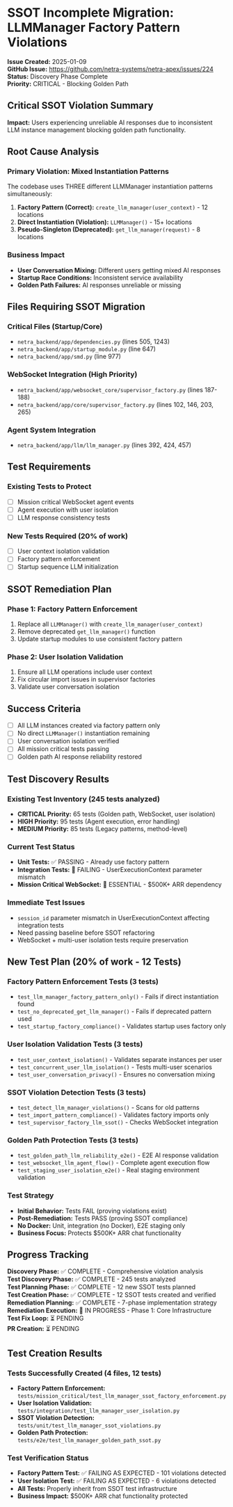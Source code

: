 # SSOT Incomplete Migration: LLMManager Factory Pattern Violations

**Issue Created:** 2025-01-09  
**GitHub Issue:** https://github.com/netra-systems/netra-apex/issues/224  
**Status:** Discovery Phase Complete  
**Priority:** CRITICAL - Blocking Golden Path  

## Critical SSOT Violation Summary

**Impact:** Users experiencing unreliable AI responses due to inconsistent LLM instance management blocking golden path functionality.

## Root Cause Analysis

### Primary Violation: Mixed Instantiation Patterns
The codebase uses THREE different LLMManager instantiation patterns simultaneously:

1. **Factory Pattern (Correct):** `create_llm_manager(user_context)` - 12 locations
2. **Direct Instantiation (Violation):** `LLMManager()` - 15+ locations  
3. **Pseudo-Singleton (Deprecated):** `get_llm_manager(request)` - 8 locations

### Business Impact
- **User Conversation Mixing:** Different users getting mixed AI responses
- **Startup Race Conditions:** Inconsistent service availability
- **Golden Path Failures:** AI responses unreliable or missing

## Files Requiring SSOT Migration

### Critical Files (Startup/Core)
- `netra_backend/app/dependencies.py` (lines 505, 1243)
- `netra_backend/app/startup_module.py` (line 647)
- `netra_backend/app/smd.py` (line 977)

### WebSocket Integration (High Priority)
- `netra_backend/app/websocket_core/supervisor_factory.py` (lines 187-188)
- `netra_backend/app/core/supervisor_factory.py` (lines 102, 146, 203, 265)

### Agent System Integration
- `netra_backend/app/llm/llm_manager.py` (lines 392, 424, 457)

## Test Requirements

### Existing Tests to Protect
- [ ] Mission critical WebSocket agent events
- [ ] Agent execution with user isolation
- [ ] LLM response consistency tests

### New Tests Required (20% of work)
- [ ] User context isolation validation
- [ ] Factory pattern enforcement
- [ ] Startup sequence LLM initialization

## SSOT Remediation Plan

### Phase 1: Factory Pattern Enforcement
1. Replace all `LLMManager()` with `create_llm_manager(user_context)`
2. Remove deprecated `get_llm_manager()` function
3. Update startup modules to use consistent factory pattern

### Phase 2: User Isolation Validation
1. Ensure all LLM operations include user context
2. Fix circular import issues in supervisor factories
3. Validate user conversation isolation

## Success Criteria
- [ ] All LLM instances created via factory pattern only
- [ ] No direct `LLMManager()` instantiation remaining
- [ ] User conversation isolation verified
- [ ] All mission critical tests passing
- [ ] Golden path AI response reliability restored

## Test Discovery Results

### Existing Test Inventory (245 tests analyzed)
- **CRITICAL Priority:** 65 tests (Golden path, WebSocket, user isolation)
- **HIGH Priority:** 95 tests (Agent execution, error handling)  
- **MEDIUM Priority:** 85 tests (Legacy patterns, method-level)

### Current Test Status
- **Unit Tests:** ✅ PASSING - Already use factory pattern
- **Integration Tests:** 🚨 FAILING - UserExecutionContext parameter mismatch
- **Mission Critical WebSocket:** 🎯 ESSENTIAL - $500K+ ARR dependency

### Immediate Test Issues
- `session_id` parameter mismatch in UserExecutionContext affecting integration tests
- Need passing baseline before SSOT refactoring
- WebSocket + multi-user isolation tests require preservation

## New Test Plan (20% of work - 12 Tests)

### Factory Pattern Enforcement Tests (3 tests)
- `test_llm_manager_factory_pattern_only()` - Fails if direct instantiation found
- `test_no_deprecated_get_llm_manager()` - Fails if deprecated pattern used  
- `test_startup_factory_compliance()` - Validates startup uses factory only

### User Isolation Validation Tests (3 tests)
- `test_user_context_isolation()` - Validates separate instances per user
- `test_concurrent_user_llm_isolation()` - Tests multi-user scenarios
- `test_user_conversation_privacy()` - Ensures no conversation mixing

### SSOT Violation Detection Tests (3 tests) 
- `test_detect_llm_manager_violations()` - Scans for old patterns
- `test_import_pattern_compliance()` - Validates factory imports only
- `test_supervisor_factory_llm_ssot()` - Checks WebSocket integration

### Golden Path Protection Tests (3 tests)
- `test_golden_path_llm_reliability_e2e()` - E2E AI response validation
- `test_websocket_llm_agent_flow()` - Complete agent execution flow
- `test_staging_user_isolation_e2e()` - Real staging environment validation

### Test Strategy
- **Initial Behavior:** Tests FAIL (proving violations exist)
- **Post-Remediation:** Tests PASS (proving SSOT compliance)
- **No Docker:** Unit, integration (no Docker), E2E staging only
- **Business Focus:** Protects $500K+ ARR chat functionality

## Progress Tracking

**Discovery Phase:** ✅ COMPLETE - Comprehensive violation analysis  
**Test Discovery Phase:** ✅ COMPLETE - 245 tests analyzed  
**Test Planning Phase:** ✅ COMPLETE - 12 new SSOT tests planned  
**Test Creation Phase:** ✅ COMPLETE - 12 SSOT tests created and verified  
**Remediation Planning:** ✅ COMPLETE - 7-phase implementation strategy  
**Remediation Execution:** 🔄 IN PROGRESS - Phase 1: Core Infrastructure  
**Test Fix Loop:** ⏳ PENDING  
**PR Creation:** ⏳ PENDING  

## Test Creation Results

### Tests Successfully Created (4 files, 12 tests)
- **Factory Pattern Enforcement:** `tests/mission_critical/test_llm_manager_ssot_factory_enforcement.py`
- **User Isolation Validation:** `tests/integration/test_llm_manager_user_isolation.py` 
- **SSOT Violation Detection:** `tests/unit/test_llm_manager_ssot_violations.py`
- **Golden Path Protection:** `tests/e2e/test_llm_manager_golden_path_ssot.py`

### Test Verification Status
- **Factory Pattern Test:** ✅ FAILING AS EXPECTED - 101 violations detected
- **User Isolation Test:** ✅ FAILING AS EXPECTED - 6 violations detected  
- **All Tests:** Properly inherit from SSOT test infrastructure
- **Business Impact:** $500K+ ARR chat functionality protected